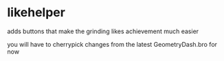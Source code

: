 # likehelper

adds buttons that make the grinding likes achievement much easier

you will have to cherrypick changes from the latest GeometryDash.bro for now
